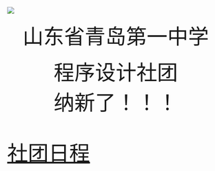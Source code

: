 ![](https://gss3.bdstatic.com/7Po3dSag_xI4khGkpoWK1HF6hhy/baike/c0%3Dbaike92%2C5%2C5%2C92%2C30/sign=c82d0d24982f07084b082252884dd3fc/3801213fb80e7bec1b1c1c8a292eb9389a506b92.jpg)

<font size="100px"><center> 山东省青岛第一中学 </center>

<center> 程序设计社团 </center>

<center> 纳新了！！！ </center>

[社团日程](index.html?page=社团日程.md)
